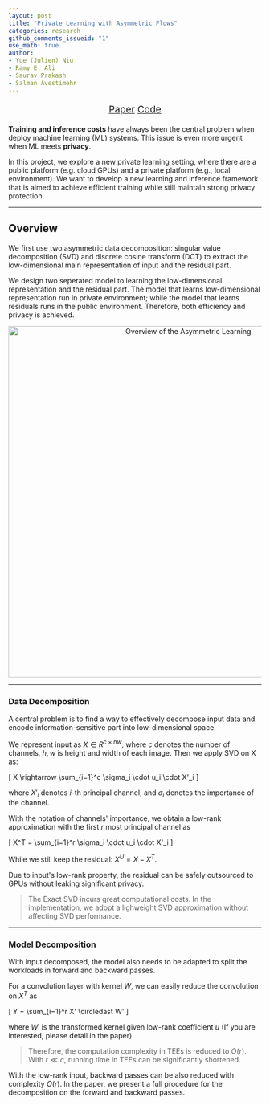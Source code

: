 ```yaml
---
layout: post
title: "Private Learning with Asymmetric Flows"
categories: research
github_comments_issueid: "1"
use_math: true
author:
- Yue (Julien) Niu
- Ramy E. Ali
- Saurav Prakash
- Salman Avestimehr
---
```


<p style="text-align: center; font-size: 14pt">
<a href="https://arxiv.org/abs/2312.05264" class="btn">Paper</a>
<a href="https://github.com/yuehniu/asymmetricML" class="btn">Code</a>
</p>

**Training and inference costs** have always been the central problem 
when deploy machine learning (ML) systems. 
This issue is even more urgent when ML meets **privacy**.

In this project, we explore a new private learning setting, where there are a public platform (e.g. cloud GPUs) and 
a private platform (e.g., local environment). We want to develop a new learning and inference framework that is aimed
to achieve efficient training while still maintain strong privacy protection.

---

## Overview

We first use two asymmetric data decomposition: singular value decomposition (SVD) and discrete cosine transform (DCT)
to extract the low-dimensional main representation of input and the residual part.

We design two seperated model to learning the low-dimensional representation and the residual part. The model that 
learns low-dimensional representation run in private environment; while the model that learns residuals runs in the 
public environment. Therefore, both efficiency and privacy is achieved. 

<p style="text-align: center;">
<img src="https://yuehniu.github.io/homepage//assets/fig/asymml/overview.png" alt="Overview of the Asymmetric Learning" width="700"/>
</p>

---

### Data Decomposition
A central problem is to find a way to effectively decompose input data and 
encode information-sensitive part into low-dimensional space.

We represent input as $X \in R^{c \times hw}$, where $c$ denotes the number of channels, 
$h,w$ is height and width of each image. Then we apply SVD on X as:

\[ X \rightarrow \sum_{i=1}^c \sigma_i \cdot u_i \cdot X'_i \]

where $X'_i$ denotes $i$-th principal channel, and 
$\sigma_i$ denotes the importance of the channel.

With the notation of channels' importance, we obtain a low-rank approximation
with the first $r$ most principal channel as

\[ X^T = \sum_{i=1}^r \sigma_i \cdot u_i \cdot X'_i \]

While we still keep the residual: $X^U = X - X^T$.

Due to input's low-rank property, the residual can be safely outsourced to GPUs 
without leaking significant privacy.

>The Exact SVD incurs great computational costs. 
>In the implementation, we adopt a lighweight SVD approximation without affecting SVD performance.

---

### Model Decomposition

With input decomposed, 
the model also needs to be adapted to split the workloads in forward and backward passes.

For a convolution layer with kernel $W$, we can easily reduce the convolution on $X^T$ as

\[ Y = \sum_{i=1}^r X' \circledast W' \]

where $W'$ is the transformed kernel given low-rank coefficient $u$ 
(If you are interested, please detail in the paper).

> Therefore, the computation complexity in TEEs is reduced to $O(r)$.
> With $r \ll c$, running time in TEEs can be significantly shortened. 

With the low-rank input, backward passes can be also reduced with complexity $O(r)$.
In the paper, we present a full procedure for the decomposition on the forward and backward passes.
